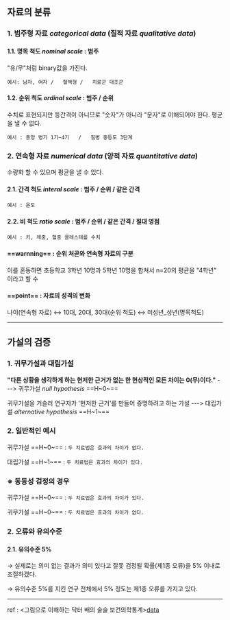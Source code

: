 ## 자료의 분류

### 1. 범주형 자료 *categorical data* (질적 자료 *qualitative data*)

#### 1.1. 명목 척도 *nominal scale* : 범주

"유/무"처럼 binary값을 가진다.

`예시: 남자, 여자	/	혈액형	/	치료군 대조군`

#### 1.2. 순위 척도 *ordinal scale* : 범주 / 순위

수치료 표현되지만 등간격이 아니므로 "숫자"가 아니라 "문자"로 이해되어야 한다. 평균을 낼 수 없다. 

`예시 : 종양 병기 1기~4기 	/	질병 중등도 3단계`

### 2. 연속형 자료 *numerical data* (양적 자료 *quantitative data*)

수량화 할 수 있으며 평균을 낼 수 있다.

#### 2.1. 간격 척도 *interal scale* : 범주 / 순위 / 같은 간격

`예시 : 온도`

#### 2.2. 비 척도 *ratio scale* : 범주 / 순위 / 같은 간격 / 절대 영점

`예시 : 키, 체중, 혈중 콜레스테롤 수치`

#### ==warnning== : 순위 처곧와 연속형 자료의 구분

이를 혼동하면 초등학교 3학년 10명과 5학년 10명을 합쳐서 n=20의 평균을 "4학년" 이라고 할 수 

#### ==point== : 자료의 성격의 변화

나이(연속형 자료) ↔ 10대, 20대, 30대(순위 척도) ↔ 미성년_성년(명목척도)


---

## 가설의 검증

### 1. 귀무가설과 대립가설

**"다른 상황을 생각하게 하는 현저한 근거가 없는 한 현상적인 모든 차이는 0(무)이다."** ---> 귀무가설 *null hypothesis* ==H~0~==

귀무가설을 거슬러 연구자가 '현저한 근거'를 만들어 증명하려고 하는 가설 ---> 대립가설 *alternative hypothesis* ==H~1~==

### 2. 일반적인 예시

귀무가설 ==H~0~== : `두 치료법은 효과의 차이가 없다.`

대립가설 ==H~1~== : `두 치료법은 효과의 차이가 있다.`

### ※ 동등성 검정의 경우

귀무가설 ==H~0~== : `두 치료법은 효과의 차이가 있다.`

귀무가설 ==H~0~== : `두 치료법은 효과의 차이가 없다.`

### 2. 오류와 유의수준

#### 2.1. 유의수준 5%

→ 실제로는 의미 없는 결과가 의미 있다고 잘못 검정될 확률(제1종 오류)을 5% 이내로 조절하겠다. 

→  유의수준 5%를 지킨 연구 전체에서 5% 정도는 제1종 오류를 가지고 있다. 
















---
ref : <그림으로 이해하는 닥터 배의 술술 보건의학통계>[data](http://hannarae.net/)

